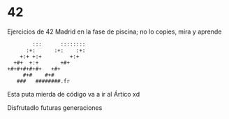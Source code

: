# 42
Ejercicios de 42 Madrid en la fase de piscina; no lo copies, mira y aprende

            :::      ::::::::   
          :+:      :+:    :+:   
        +:+ +:+         +:+     
      +#+  +:+       +#+        
    +#+#+#+#+#+   +#+           
         #+#    #+#             
       ###   ########.fr





Esta puta mierda de código va a ir al Ártico xd

Disfrutadlo futuras generaciones
